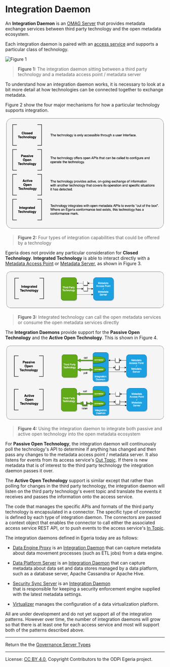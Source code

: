 <!-- SPDX-License-Identifier: CC-BY-4.0 -->
<!-- Copyright Contributors to the ODPi Egeria project 2020. -->

# Integration Daemon

An **Integration Daemon** is an [OMAG Server](omag-server.md)
that provides metadata exchange services between third party
technology and the open metadata ecosystem.

Each integration daemon is paired with an 
[access service](../../../access-services) and supports a particular
class of technology.

![Figure 1](integration-daemon.png)
> **Figure 1:** The integration daemon sitting between a third party technology and
> a metadata access point / metadata server

To understand how an integration daemon works, it is necessary to
look at a bit more detail at how technologies can be
connected together to exchange metadata.

Figure 2 show the four major mechanisms for
how a particular technology supports integration.

![Figure 2](integration-pattern-summaries.png)
> **Figure 2:** Four types of integration capabilities that could be
> offered by a technology

Egeria does not provide any particular consideration for **Closed Technology**.
**Integrated Technology** is able to interact directly with a
[Metadata Access Point](metadata-access-point.md) or
[Metadata Server](metadata-server.md), as shown in Figure 3.

![Figure 3](integrated-technology-pattern-implementation.png)
> **Figure 3:** Integrated technology can call the open metadata services or
> consume the open metadata services directly

The **Integration Daemons** provide support for
the **Passive Open Technology** and the **Active Open Technology**.
This is shown in Figure 4.

![Figure 4](open-technology-pattern-implementations.png)
> **Figure 4:** Using the integration daemon to integrate
> both passive and active open technology into the open metadata ecosystem

For **Passive Open Technology**, the integration daemon will
continuously poll the technology's API to determine if
anything has changed and then pass any changes to the
metadata access point / metadata server.  It also
listens for events from its access service's 
[Out Topic](../../../access-services/docs/concepts/client-server/out-topic.md).
If there is new metadata that is of interest to the
third party technology the integration daemon passes it over.

The **Active Open Technology** support is similar except that
rather than polling for changes in the third party technology,
the integration daemon will listen on the third party
technology's event topic and translate the events it receives
and passes the information onto the access service.

The code that manages the specific APIs and formats of the third party technology
is encapsulated in a connector.  The specific type of connector
is defined by each type of integration daemon.  The connectors
are passed a context object that enables the connector to
call either the associated access service REST API, or to
push events to the access service's 
[In Topic](../../../access-services/docs/concepts/client-server/in-topic.md).

The integration daemons defined in Egeria today are as follows:

* [Data Engine Proxy](data-engine-proxy.md) is an [Integration Daemon](integration-daemon.md)
  that can capture metadata about data movement processes (such as ETL jobs)
  from a data engine.
  
* [Data Platform Server](data-platform-server.md) is an [Integration Daemon](integration-daemon.md)
  that can capture metadata about data set and data stores managed by a data
  platform, such as a database server, Apache Cassandra or Apache Hive.

* [Security Sync Server](security-sync-server.md) is an [Integration Daemon](integration-daemon.md)                                              
  that is responsible for keeping a security
  enforcement engine supplied with the latest metadata settings.

* [Virtualizer](virtualizer.md) manages the configuration of a
  data virtualization platform.

All are under development and do not yet support all of the integration
patterns.  However over time, the number of integration daemons will grow
so that there is at least one for each access service and most will
support both of the patterns described above.

----
Return the the [Governance Server Types](governance-server-types.md)

----
License: [CC BY 4.0](https://creativecommons.org/licenses/by/4.0/),
Copyright Contributors to the ODPi Egeria project.